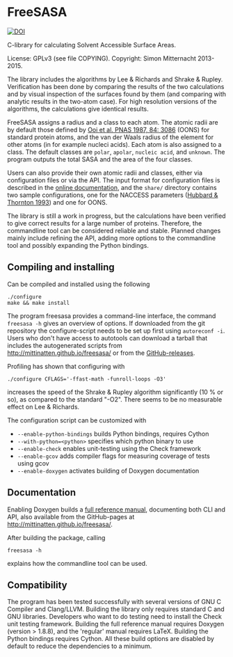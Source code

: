 FreeSASA
=======

[![DOI](https://zenodo.org/badge/18467/mittinatten/freesasa.svg)](https://zenodo.org/badge/latestdoi/18467/mittinatten/freesasa)

C-library for calculating Solvent Accessible Surface Areas.

License: GPLv3 (see file COPYING). Copyright: Simon Mitternacht 2013-2015.

The library includes the algorithms by Lee & Richards and Shrake &
Rupley. Verification has been done by comparing the results of the two
calculations and by visual inspection of the surfaces found by them
(and comparing with analytic results in the two-atom case). For high
resolution versions of the algorithms, the calculations give identical
results.

FreeSASA assigns a radius and a class to each atom. The atomic radii
are by default those defined by [Ooi et al.  PNAS 1987, 84:
3086](http://www.ncbi.nlm.nih.gov/pmc/articles/PMC304812/) (OONS) 
for standard protein atoms, and the van der Waals
radius of the element for other atoms (in for example nucleci
acids). Each atom is also assigned to a class. The default classes are
`polar`, `apolar`, `nucleic acid`, and `unknown`. The program outputs
the total SASA and the area of the four classes.

Users can also provide their own atomic radii and classes, either via
configuration files or via the API. The input format for configuration
files is described in the [online
documentation](http://mittinatten.github.io/freesasa/doxygen/Config-file.html),
and the `share/` directory contains two sample configurations, one for
the NACCESS parameters ([Hubbard & Thornton
1993](http://www.bioinf.manchester.ac.uk/naccess/)) and one for OONS.

The library is still a work in progress, but the calculations have
been verified to give correct results for a large number of
proteins. Therefore, the commandline tool can be considered reliable
and stable. Planned changes mainly include refining the API, adding
more options to the commandline tool and possibly expanding the Python
bindings.

Compiling and installing
------------------------

Can be compiled and installed using the following

    ./configure
    make && make install

The program freesasa provides a command-line interface, the command
`freesasa -h` gives an overview of options. If downloaded from the git
repository the configure-script needs to be set up first using
`autoreconf -i`. Users who don't have access to autotools can download
a tarball that includes the autogenerated scripts from
http://mittinatten.github.io/freesasa/ or from the
[GitHub-releases](https://github.com/mittinatten/freesasa/releases).

Profiling has shown that configuring with 

    ./configure CFLAGS='-ffast-math -funroll-loops -O3' 

increases the speed of the Shrake & Rupley algorithm significantly (10
% or so), as compared to the standard "-O2". There seems to be no
measurable effect on Lee & Richards.

The configuration script can be customized with

* `--enable-python-bindings` builds Python bindings, requires Cython
* `--with-python=<python>` specifies which python binary to use
* `--enable-check` enables unit-testing using the Check framework
* `--enable-gcov` adds compiler flags for measuring coverage of tests using gcov
* `--enable-doxygen` activates building of Doxygen documentation


Documentation
-------------

Enabling Doxygen builds a [full reference
manual](http://mittinatten.github.io/freesasa/doxygen/), documenting
both CLI and API, also available from the GitHub-pages at
http://mittinatten.github.io/freesasa/.

After building the package, calling

    freesasa -h
    
explains how the commandline tool can be used.

Compatibility
-------------

The program has been tested successfully with several versions of GNU
C Compiler and Clang/LLVM. Building the library only requires standard
C and GNU libraries. Developers who want to do testing need to install
the Check unit testing framework. Building the full reference manual
requires Doxygen (version > 1.8.8), and the 'regular' manual requires
LaTeX. Building the Python bindings requires Cython. All these build
options are disabled by default to reduce the dependencies to a
minimum.

